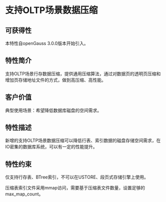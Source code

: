 # 支持OLTP场景数据压缩<a name="ZH-CN_TOPIC_0000001221740288"></a>

## 可获得性<a name="section15406143204715"></a>

本特性自openGauss 3.0.0版本开始引入。

## 特性简介<a name="section740615433477"></a>

支持OLTP场景行存数据压缩，提供通用压缩算法，通过对数据页的透明页压缩和增加页存储地址文件的方式，做到高压缩、高性能。

## 客户价值<a name="section1067215172372"></a>

典型使用场景：希望降低数据库磁盘的空间需求。

## 特性描述<a name="section1017916314374"></a>

新增的支持OLTP场景数据压缩可以降低行表、索引数据的磁盘存储空间需求，在IO密集的数据库系统，可以有一定的性能提升。

## 特性约束<a name="section1694165712371"></a>

仅支持行存表、BTree索引，不可以在USTORE、段页式存储引擎上使用。

压缩表索引文件采用mmap访问，需要基于压缩表文件数量，设置足够的max\_map\_count。

